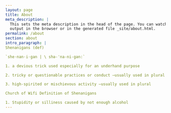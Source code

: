 ```yaml
---
layout: page
title: About
meta_description: |
  This sets the meta description in the head of the page. You can watch the 
  output in the browser or in the generated file _site/about.html.
permalink: /about
section: about
intro_paragraph: |
Shenanigans (def)

`she·​nan·​i·​gan | \ shə-ˈna-ni-gən:`

1. a devious trick used especially for an underhand purpose

2. tricky or questionable practices or conduct —usually used in plural

3. high-spirited or mischievous activity —usually used in plural

Church of Wifi Definition of Shenanigans

1. Stupidity or silliness caused by not enough alcohol
---
```



